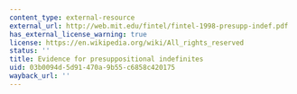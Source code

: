 ```yaml
---
content_type: external-resource
external_url: http://web.mit.edu/fintel/fintel-1998-presupp-indef.pdf
has_external_license_warning: true
license: https://en.wikipedia.org/wiki/All_rights_reserved
status: ''
title: Evidence for presuppositional indefinites
uid: 03b0094d-5d91-470a-9b55-c6858c420175
wayback_url: ''
---
```


